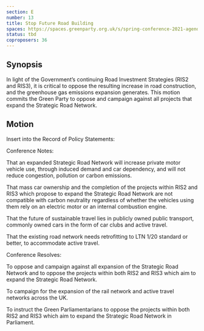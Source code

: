 ```yaml
---
section: E
number: 13
title: Stop Future Road Building
spaces: https://spaces.greenparty.org.uk/s/spring-conference-2021-agenda-forum2/?contentId=78603
status: tbd
coproposers: 36
---
```

## Synopsis

In light of the Government’s continuing Road Investment Strategies (RIS2 and RIS3), it is critical to oppose the resulting increase in road construction, and the greenhouse gas emissions expansion generates. This motion commits the Green Party to oppose and campaign against all projects that expand the Strategic Road Network.

## Motion

Insert into the Record of Policy Statements:

Conference Notes:

That an expanded Strategic Road Network will increase private motor vehicle use, through induced demand and car dependency, and will not reduce congestion, pollution or carbon emissions.

That mass car ownership and the completion of the projects within RIS2 and RIS3 which propose to expand the Strategic Road Network are not compatible with carbon neutrality regardless of whether the vehicles using them rely on an electric motor or an internal combustion engine.

That the future of sustainable travel lies in publicly owned public transport, commonly owned cars in the form of car clubs and active travel.

That the existing road network needs retrofitting to LTN 1/20 standard or better, to accommodate active travel.

Conference Resolves:

To oppose and campaign against all expansion of the Strategic Road Network and to oppose the projects within both RIS2 and RIS3 which aim to expand the Strategic Road Network.

To campaign for the expansion of the rail network and active travel networks across the UK.

To instruct the Green Parliamentarians to oppose the projects within both RIS2 and RIS3 which aim to expand the Strategic Road Network in Parliament.

